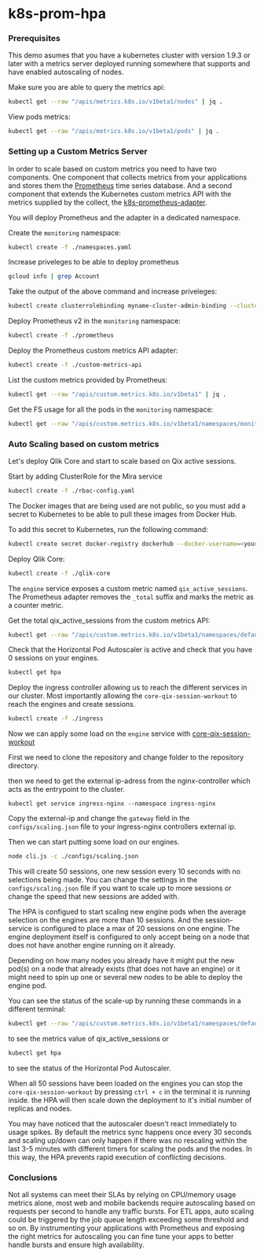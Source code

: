 # k8s-prom-hpa

### Prerequisites

This demo asumes that you have a kubernetes cluster with version 1.9.3 or later with a metrics server deployed running somewhere that supports and have enabled autoscaling of nodes.

Make sure you are able to query the metrics api: 

```bash
kubectl get --raw "/apis/metrics.k8s.io/v1beta1/nodes" | jq .
```

View pods metrics:

```bash
kubectl get --raw "/apis/metrics.k8s.io/v1beta1/pods" | jq .
```


### Setting up a Custom Metrics Server 

In order to scale based on custom metrics you need to have two components. 
One component that collects metrics from your applications and stores them the [Prometheus](https://prometheus.io) time series database.
And a second component that extends the Kubernetes custom metrics API with the metrics supplied by the collect, the [k8s-prometheus-adapter](https://github.com/DirectXMan12/k8s-prometheus-adapter).

You will deploy Prometheus and the adapter in a dedicated namespace. 

Create the `monitoring` namespace:

```bash
kubectl create -f ./namespaces.yaml
```

Increase priveleges to be able to deploy prometheus
```bash
gcloud info | grep Account
```

Take the output of the above command and increase priveleges: 

```bash
kubectl create clusterrolebinding myname-cluster-admin-binding --clusterrole=cluster-admin --user=<ACCOUNT FROM ABOVE>
```

Deploy Prometheus v2 in the `monitoring` namespace:

```bash
kubectl create -f ./prometheus
```

Deploy the Prometheus custom metrics API adapter:

```bash
kubectl create -f ./custom-metrics-api
```

List the custom metrics provided by Prometheus:

```bash
kubectl get --raw "/apis/custom.metrics.k8s.io/v1beta1" | jq .
```

Get the FS usage for all the pods in the `monitoring` namespace:

```bash
kubectl get --raw "/apis/custom.metrics.k8s.io/v1beta1/namespaces/monitoring/pods/*/fs_usage_bytes" | jq .
```

### Auto Scaling based on custom metrics

Let's deploy Qlik Core and start to scale based on Qix active sessions.

Start by adding ClusterRole for the Mira service
```bash
kubectl create -f ./rbac-config.yaml
```

The Docker images that are being used are not public, so you must add a secret to Kubernetes to be able to pull these images from Docker Hub.

To add this secret to Kubernetes, run the following command:

```bash
kubectl create secret docker-registry dockerhub --docker-username=<your-name> --docker-password=<your-password> --docker-email=<your-email>
```
Deploy Qlik Core:
```bash
kubectl create -f ./qlik-core
```

The `engine` service exposes a custom metric named `qix_active_sessions`. 
The Prometheus adapter removes the `_total` suffix and marks the metric as a counter metric.

Get the total qix_active_sessions from the custom metrics API:

```bash
kubectl get --raw "/apis/custom.metrics.k8s.io/v1beta1/namespaces/default/pods/*/qix_active_sessions" | jq .
```

Check that the Horizontal Pod Autoscaler is active and check that you have 0 sessions on your engines.

```bash
kubectl get hpa
```

Deploy the ingress controller allowing us to reach the different services in our cluster. Most importantly allowing the `core-qix-session-workout`
to reach the engines and create sessions.

```bash
kubectl create -f ./ingress
```

Now we can apply some load on the `engine` service with [core-qix-session-workout](https://github.com/qlik-oss/core-qix-session-workout)

First we need to clone the repository and change folder to the repository directory.

then we need to get the external ip-adress from the nginx-controller which acts as the entrypoint to the cluster.

```
kubectl get service ingress-nginx --namespace ingress-nginx
```

Copy the external-ip and change the `gateway` field in the `configs/scaling.json` file to your ingress-nginx controllers external ip.

Then we can start putting some load on our engines.

```bash
node cli.js -c ./configs/scaling.json
```

This will create 50 sessions, one new session every 10 seconds with no selections being made. You can change the settings in the `configs/scaling.json` file if you want to scale up to more sessions or change the speed that new sessions are added with.

The HPA is configued to start scaling new engine pods when the average selection on the engines are more than 10 sessions. And the session-service is configured to place a max of 20 sessions on one engine. The engine deployment itself is configured to only accept being on a node that does not have another engine running on it already.

Depending on how many nodes you already have it might put the new pod(s) on a node that already exists (that does not have an engine) or it might need to spin up one or several new nodes to be able to deploy the engine pod.

You can see the status of the scale-up by running these commands in a different terminal:

```bash
kubectl get --raw "/apis/custom.metrics.k8s.io/v1beta1/namespaces/default/pods/*/qix_active_sessions"
```
to see the metrics value of qix_active_sessions or 

```bash
kubectl get hpa
```

to see the status of the Horizontal Pod Autoscaler.

When all 50 sessions have been loaded on the engines you can stop the `core-qix-session-workout` by pressing `ctrl + c` in the terminal it is running inside.
the HPA will then scale down the deployment to it's initial number of replicas and nodes.

You may have noticed that the autoscaler doesn't react immediately to usage spikes. 
By default the metrics sync happens once every 30 seconds and scaling up/down can 
only happen if there was no rescaling within the last 3-5 minutes with different timers for scaling the pods and the nodes. 
In this way, the HPA prevents rapid execution of conflicting decisions.

### Conclusions

Not all systems can meet their SLAs by relying on CPU/memory usage metrics alone, most web and mobile 
backends require autoscaling based on requests per second to handle any traffic bursts. 
For ETL apps, auto scaling could be triggered by the job queue length exceeding some threshold and so on. 
By instrumenting your applications with Prometheus and exposing the right metrics for autoscaling you can 
fine tune your apps to better handle bursts and ensure high availability.
